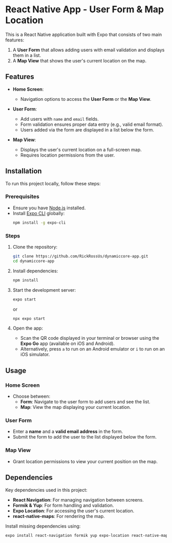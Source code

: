 # React Native App - User Form & Map Location  

This is a React Native application built with Expo that consists of two main features:  
1. A **User Form** that allows adding users with email validation and displays them in a list.  
2. A **Map View** that shows the user's current location on the map.  

## Features  

- **Home Screen**:  
  - Navigation options to access the **User Form** or the **Map View**.  

- **User Form**:  
  - Add users with `name` and `email` fields.  
  - Form validation ensures proper data entry (e.g., valid email format).  
  - Users added via the form are displayed in a list below the form.  

- **Map View**:  
  - Displays the user's current location on a full-screen map.  
  - Requires location permissions from the user.  

## Installation  

To run this project locally, follow these steps:  

### Prerequisites  

- Ensure you have [Node.js](https://nodejs.org/) installed.  
- Install [Expo CLI](https://docs.expo.dev/get-started/installation/) globally:  
  ```bash
  npm install -g expo-cli
  ```  

### Steps  

1. Clone the repository:  
   ```bash
   git clone https://github.com/RickRossUs/dynamiccore-app.git
   cd dynamiccore-app
   ```  

2. Install dependencies:  
   ```bash
   npm install
   ```  

3. Start the development server:  
   ```bash
   expo start
   ```  
    or
   ```bash
   npx expo start
   ```  

4. Open the app:  
   - Scan the QR code displayed in your terminal or browser using the **Expo Go** app (available on iOS and Android).  
   - Alternatively, press `a` to run on an Android emulator or `i` to run on an iOS simulator.  

## Usage  

### Home Screen  
- Choose between:  
  - **Form**: Navigate to the user form to add users and see the list.  
  - **Map**: View the map displaying your current location.  

### User Form  
- Enter a **name** and a **valid email address** in the form.  
- Submit the form to add the user to the list displayed below the form.  

### Map View  
- Grant location permissions to view your current position on the map.  

## Dependencies  

Key dependencies used in this project:  

- **React Navigation**: For managing navigation between screens.  
- **Formik & Yup**: For form handling and validation.  
- **Expo Location**: For accessing the user's current location.  
- **react-native-maps**: For rendering the map.  

Install missing dependencies using:  
```bash
expo install react-navigation formik yup expo-location react-native-maps
```  